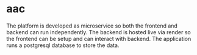 # aac
The platform is developed as microservice so both the frontend and backend can run independently. The backend is hosted live via render so the frontend can be setup and can interact with backend. The application runs a postgresql database to store the data.  
